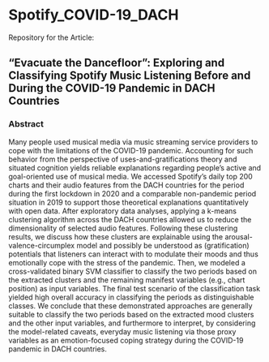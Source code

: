 # Spotify_COVID-19_DACH

Repository for the Article:

## “Evacuate the Dancefloor”: Exploring and Classifying Spotify Music Listening Before and During the COVID-19 Pandemic in DACH Countries

### Abstract

Many people used musical media via music streaming service providers to cope with the limitations of the COVID-19 pandemic. Accounting for such behavior from the perspective of uses-and-gratifications theory and situated cognition yields reliable explanations regarding people’s active and goal-oriented use of musical media. We accessed Spotify’s daily top 200 charts and their audio features from the DACH countries for the period during the first lockdown in 2020 and a comparable non-pandemic period situation in 2019 to support those theoretical explanations quantitatively with open data. After exploratory data analyses, applying a k-means clustering algorithm across the DACH countries allowed us to reduce the dimensionality of selected audio features. Following these clustering results, we discuss how these clusters are explainable using the arousal-valence-circumplex model and possibly be understood as (gratification) potentials that listeners can interact with to modulate their moods and thus emotionally cope with the stress of the pandemic. Then, we modeled a cross-validated binary SVM classifier to classify the two periods based on the extracted clusters and the remaining manifest variables (e.g., chart position) as input variables. The final test scenario of the classification task yielded high overall accuracy in classifying the periods as distinguishable classes. We conclude that these demonstrated approaches are generally suitable to classify the two periods based on the extracted mood clusters and the other input variables, and furthermore to interpret, by considering the model-related caveats, everyday music listening via those proxy variables as an emotion-focused coping strategy during the COVID-19 pandemic in DACH countries.  
